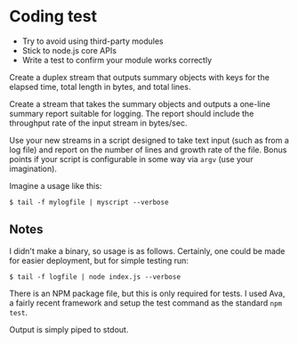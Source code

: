 # Coding test

- Try to avoid using third-party modules
- Stick to node.js core APIs
- Write a test to confirm your module works correctly

Create a duplex stream that outputs summary objects with keys for the
elapsed time, total length in bytes, and total lines.

Create a stream that takes the summary objects and outputs
a one-line summary report suitable for logging. The report should
include the throughput rate of the input stream in bytes/sec.

Use your new streams in a script designed to take text input (such as 
from a log file) and report on the number of lines and growth rate of
the file. Bonus points if your script is configurable in some way
via `argv` (use your imagination).

Imagine a usage like this:

```
$ tail -f mylogfile | myscript --verbose

```

## Notes

I didn't make a binary, so usage is as follows. Certainly, one could be made for easier deployment, but for simple testing run:

```
$ tail -f logfile | node index.js --verbose
```

There is an NPM package file, but this is only required for tests. I used Ava, a fairly recent framework and setup the test command as the standard `npm test`.

Output is simply piped to stdout. 


